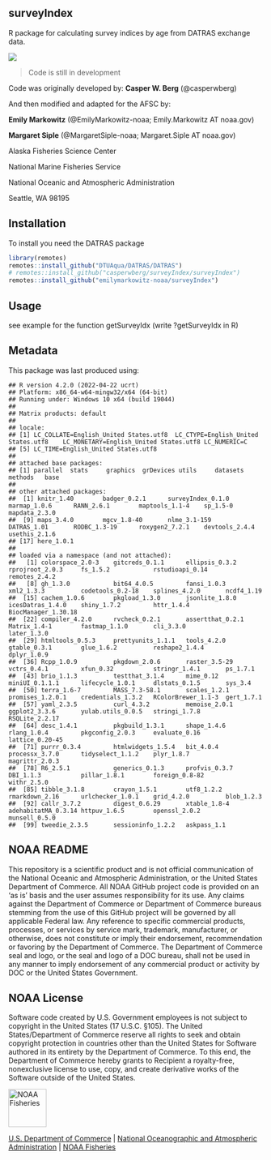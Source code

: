 <!-- README.md is generated from README.Rmd. Please edit that file -->

## surveyIndex

R package for calculating survey indices by age from DATRAS exchange
data.

[![](https://img.shields.io/github/last-commit/surveyIndex/gap_public_data.svg)](https://github.com/surveyIndex/gap_public_data/commits/main)

> Code is still in development

Code was originally developed by: **Casper W. Berg** (@casperwberg)

And then modified and adapted for the AFSC by:

**Emily Markowitz** (@EmilyMarkowitz-noaa; Emily.Markowitz AT noaa.gov)

**Margaret Siple** (@MargaretSiple-noaa; Margaret.Siple AT noaa.gov)

Alaska Fisheries Science Center

National Marine Fisheries Service

National Oceanic and Atmospheric Administration

Seattle, WA 98195

## Installation

To install you need the DATRAS package

``` r
library(remotes)
remotes::install_github("DTUAqua/DATRAS/DATRAS")
# remotes::install_github("casperwberg/surveyIndex/surveyIndex")
remotes::install_github("emilymarkowitz-noaa/surveyIndex")
```

## Usage

see example for the function getSurveyIdx (write ?getSurveyIdx in R)

## Metadata

This package was last produced using:

    ## R version 4.2.0 (2022-04-22 ucrt)
    ## Platform: x86_64-w64-mingw32/x64 (64-bit)
    ## Running under: Windows 10 x64 (build 19044)
    ## 
    ## Matrix products: default
    ## 
    ## locale:
    ## [1] LC_COLLATE=English_United States.utf8  LC_CTYPE=English_United States.utf8    LC_MONETARY=English_United States.utf8 LC_NUMERIC=C                          
    ## [5] LC_TIME=English_United States.utf8    
    ## 
    ## attached base packages:
    ## [1] parallel  stats     graphics  grDevices utils     datasets  methods   base     
    ## 
    ## other attached packages:
    ##  [1] knitr_1.40        badger_0.2.1      surveyIndex_0.1.0 marmap_1.0.6      RANN_2.6.1        maptools_1.1-4    sp_1.5-0          mapdata_2.3.0    
    ##  [9] maps_3.4.0        mgcv_1.8-40       nlme_3.1-159      DATRAS_1.01       RODBC_1.3-19      roxygen2_7.2.1    devtools_2.4.4    usethis_2.1.6    
    ## [17] here_1.0.1       
    ## 
    ## loaded via a namespace (and not attached):
    ##   [1] colorspace_2.0-3    gitcreds_0.1.1      ellipsis_0.3.2      rprojroot_2.0.3     fs_1.5.2            rstudioapi_0.14     remotes_2.4.2      
    ##   [8] gh_1.3.0            bit64_4.0.5         fansi_1.0.3         xml2_1.3.3          codetools_0.2-18    splines_4.2.0       ncdf4_1.19         
    ##  [15] cachem_1.0.6        pkgload_1.3.0       jsonlite_1.8.0      icesDatras_1.4.0    shiny_1.7.2         httr_1.4.4          BiocManager_1.30.18
    ##  [22] compiler_4.2.0      rvcheck_0.2.1       assertthat_0.2.1    Matrix_1.4-1        fastmap_1.1.0       cli_3.3.0           later_1.3.0        
    ##  [29] htmltools_0.5.3     prettyunits_1.1.1   tools_4.2.0         gtable_0.3.1        glue_1.6.2          reshape2_1.4.4      dplyr_1.0.9        
    ##  [36] Rcpp_1.0.9          pkgdown_2.0.6       raster_3.5-29       vctrs_0.4.1         xfun_0.32           stringr_1.4.1       ps_1.7.1           
    ##  [43] brio_1.1.3          testthat_3.1.4      mime_0.12           miniUI_0.1.1.1      lifecycle_1.0.1     dlstats_0.1.5       sys_3.4            
    ##  [50] terra_1.6-7         MASS_7.3-58.1       scales_1.2.1        promises_1.2.0.1    credentials_1.3.2   RColorBrewer_1.1-3  gert_1.7.1         
    ##  [57] yaml_2.3.5          curl_4.3.2          memoise_2.0.1       ggplot2_3.3.6       yulab.utils_0.0.5   stringi_1.7.8       RSQLite_2.2.17     
    ##  [64] desc_1.4.1          pkgbuild_1.3.1      shape_1.4.6         rlang_1.0.4         pkgconfig_2.0.3     evaluate_0.16       lattice_0.20-45    
    ##  [71] purrr_0.3.4         htmlwidgets_1.5.4   bit_4.0.4           processx_3.7.0      tidyselect_1.1.2    plyr_1.8.7          magrittr_2.0.3     
    ##  [78] R6_2.5.1            generics_0.1.3      profvis_0.3.7       DBI_1.1.3           pillar_1.8.1        foreign_0.8-82      withr_2.5.0        
    ##  [85] tibble_3.1.8        crayon_1.5.1        utf8_1.2.2          rmarkdown_2.16      urlchecker_1.0.1    grid_4.2.0          blob_1.2.3         
    ##  [92] callr_3.7.2         digest_0.6.29       xtable_1.8-4        adehabitatMA_0.3.14 httpuv_1.6.5        openssl_2.0.2       munsell_0.5.0      
    ##  [99] tweedie_2.3.5       sessioninfo_1.2.2   askpass_1.1

## NOAA README

This repository is a scientific product and is not official
communication of the National Oceanic and Atmospheric Administration, or
the United States Department of Commerce. All NOAA GitHub project code
is provided on an ‘as is’ basis and the user assumes responsibility for
its use. Any claims against the Department of Commerce or Department of
Commerce bureaus stemming from the use of this GitHub project will be
governed by all applicable Federal law. Any reference to specific
commercial products, processes, or services by service mark, trademark,
manufacturer, or otherwise, does not constitute or imply their
endorsement, recommendation or favoring by the Department of Commerce.
The Department of Commerce seal and logo, or the seal and logo of a DOC
bureau, shall not be used in any manner to imply endorsement of any
commercial product or activity by DOC or the United States Government.

## NOAA License

Software code created by U.S. Government employees is not subject to
copyright in the United States (17 U.S.C. §105). The United
States/Department of Commerce reserve all rights to seek and obtain
copyright protection in countries other than the United States for
Software authored in its entirety by the Department of Commerce. To this
end, the Department of Commerce hereby grants to Recipient a
royalty-free, nonexclusive license to use, copy, and create derivative
works of the Software outside of the United States.

<img src="https://raw.githubusercontent.com/nmfs-general-modeling-tools/nmfspalette/main/man/figures/noaa-fisheries-rgb-2line-horizontal-small.png" alt="NOAA Fisheries" height="75"/>

[U.S. Department of Commerce](https://www.commerce.gov/) \| [National
Oceanographic and Atmospheric Administration](https://www.noaa.gov) \|
[NOAA Fisheries](https://www.fisheries.noaa.gov/)

